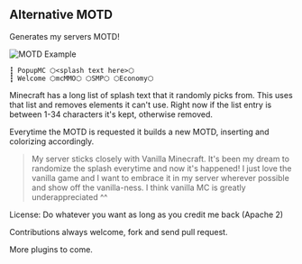 ## Alternative MOTD

Generates my servers MOTD!

![MOTD Example](https://i.imgur.com/DCzoK21.png)

```
┇ PopupMC ⬡<splash text here>⬡
┇ Welcome ⬡mcMMO⬡ ⬡SMP⬡ ⬡Economy⬡
```

Minecraft has a long list of splash text that it randomly picks from. This uses that list and removes elements it can't
use. Right now if the list entry is between 1-34 characters it's kept, otherwise removed.

Everytime the MOTD is requested it builds a new MOTD, inserting and colorizing accordingly.

> My server sticks closely with Vanilla Minecraft. It's been my dream to randomize the splash everytime and now it's
> happened! I just love the vanilla game and I want to embrace it in my server wherever possible and show off the 
> vanilla-ness. I think vanilla MC is greatly underappreciated ^^

License: Do whatever you want as long as you credit me back (Apache 2)

Contributions always welcome, fork and send pull request.

More plugins to come.
